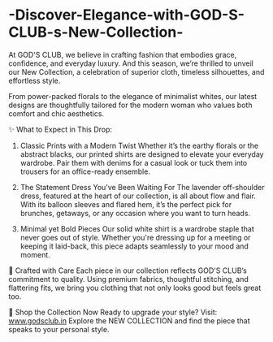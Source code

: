 # -Discover-Elegance-with-GOD-S-CLUB-s-New-Collection-

At GOD'S CLUB, we believe in crafting fashion that embodies grace, confidence, and everyday luxury. And this season, we’re thrilled to unveil our New Collection, a celebration of superior cloth, timeless silhouettes, and effortless style.

From power-packed florals to the elegance of minimalist whites, our latest designs are thoughtfully tailored for the modern woman who values both comfort and chic aesthetics.

✨ What to Expect in This Drop:
1. Classic Prints with a Modern Twist
Whether it’s the earthy florals or the abstract blacks, our printed shirts are designed to elevate your everyday wardrobe. Pair them with denims for a casual look or tuck them into trousers for an office-ready ensemble.

2. The Statement Dress You’ve Been Waiting For
The lavender off-shoulder dress, featured at the heart of our collection, is all about flow and flair. With its balloon sleeves and flared hem, it’s the perfect pick for brunches, getaways, or any occasion where you want to turn heads.

3. Minimal yet Bold Pieces
Our solid white shirt is a wardrobe staple that never goes out of style. Whether you're dressing up for a meeting or keeping it laid-back, this piece adapts seamlessly to your mood and moment.

💼 Crafted with Care
Each piece in our collection reflects GOD'S CLUB’s commitment to quality. Using premium fabrics, thoughtful stitching, and flattering fits, we bring you clothing that not only looks good but feels great too.

📲 Shop the Collection Now
Ready to upgrade your style?
Visit: www.godsclub.in
Explore the NEW COLLECTION and find the piece that speaks to your personal style.
